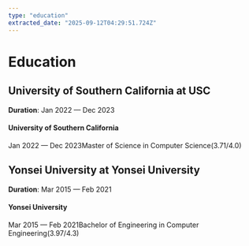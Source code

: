 ```yaml
---
type: "education"
extracted_date: "2025-09-12T04:29:51.724Z"
---
```


# Education

## University of Southern California at USC
**Duration**: Jan 2022 — Dec 2023


#### University of Southern California
Jan 2022 — Dec 2023Master of Science in Computer Science(3.71/4.0)

## Yonsei University at Yonsei University
**Duration**: Mar 2015 — Feb 2021


#### Yonsei University
Mar 2015 — Feb 2021Bachelor of Engineering in Computer Engineering(3.97/4.3)


